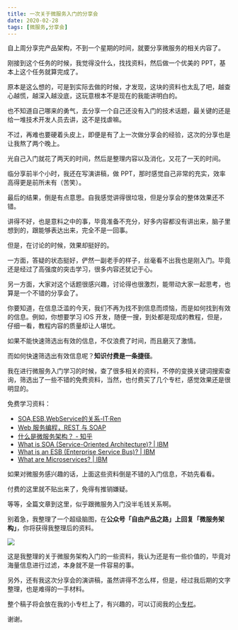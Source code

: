 ```yaml
---
title: 一次关于微服务入门的分享会
date: 2020-02-28
tags: [微服务,分享会]
---
```


自上周分享完产品架构，不到一个星期的时间，就要分享微服务的相关内容了。

刚接到这个任务的时候，我觉得没什么，找找资料，然后做一个优美的 PPT，基本上这个任务就算完成了。

原本是这么想的，可是到实际去做的时候，才发现，这块的资料也太乱了吧，越查心越慌，越深入越没底，这玩意根本不是现在的我能讲明白的。

也不知道自己哪来的勇气，去分享一个自己还没有入门的技术话题，最关键的还是给一堆技术开发人员去讲，这不是找虐嘛。

不过，再难也要硬着头皮上，即便是有了上一次做分享会的经验，这次的分享也是让我熬了两个晚上。

光自己入门就花了两天的时间，然后是整理内容以及消化，又花了一天的时间。

临分享前半个小时，我还在写演讲稿，做 PPT，那时感觉自己非常的充实，效率高得更是前所未有（苦笑）。

最后的结果，倒是有点意思。自我感觉讲得很垃圾，但是分享会的整体效果还不错。

讲得不好，也是意料之中的事，毕竟准备不充分，好多内容都没有讲出来，脑子里想到的，跟能够表达出来，完全不是一回事。

但是，在讨论的时候，效果却挺好的。

一方面，答疑的状态挺好，俨然一副老手的样子，丝毫看不出我也是刚入门。毕竟还是经过了高强度的突击学习，很多内容还犹记于心。

另一方面，大家对这个话题很感兴趣，讨论得也很激烈，能带动大家一起思考，也算是一个不错的分享会了。

你要知道，在信息泛滥的今天，我们不再为找不到信息而烦恼，而是如何找到有效的信息。例如，你想要学习 iOS 开发，随便一搜，到处都是现成的教程，但是，仔细一看，教程内容的质量却让人堪忧。

如果不能快速筛选出有效的信息，不仅浪费了时间，而且磨灭了激情。

而如何快速筛选出有效信息呢？**知识付费是一条捷径**。

我在进行微服务入门学习的时候，查了很多相关的资料，不停的变换关键词搜索查询，筛选出了一些不错的免费资料，当然，也付费买了几个专栏，感觉效果还是很明显的。

免费学习资料：
- [SOA,ESB,WebService的关系-IT·Ren](http://itren.xiaolee.net/p/2314815.html)
- [Web 服务编程，REST 与 SOAP](https://www.ibm.com/developerworks/cn/webservices/0907_rest_soap/index.html)
- [什么是微服务架构？ - 知乎](https://www.zhihu.com/question/65502802)
- [What is SOA (Service-Oriented Architecture)? | IBM](https://www.ibm.com/cloud/learn/soa)
- [What is an ESB (Enterprise Service Bus)? | IBM](https://www.ibm.com/cloud/learn/esb)
- [What are Microservices? | IBM](https://www.ibm.com/cloud/learn/microservices)

如果对微服务感兴趣的话，上面这些资料倒是不错的入门信息，不妨先看看。

付费的这里就不贴出来了，免得有推销嫌疑。

等等，全篇文章到这里，似乎跟微服务入门没半毛钱关系啊。

别着急，我整理了一个超级脑图，在**公众号「自由产品之路」上回复「微服务架构」**，你将获得我整理后的资料。

![](/image/micro_service/微服务架构@1.25x.jpg)

这是我整理的关于微服务架构入门的一些资料，我认为还是有一些价值的，毕竟对海量信息进行过滤，本身就不是一件容易的事。

另外，还有我这次分享会的演讲稿，虽然讲得不怎么样，但是，经过我后期的文字整理，也是难得的一手材料。

整个稿子将会放在我的小专栏上了，有兴趣的，可以订阅我的[小专栏](https://xiaozhuanlan.com/lupeng)。

谢谢。
